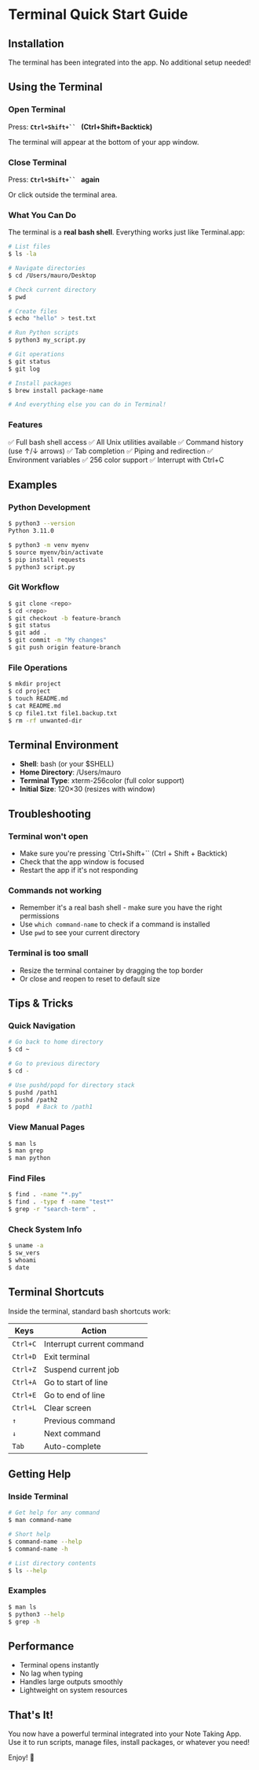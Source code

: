 # Terminal Quick Start Guide

## Installation

The terminal has been integrated into the app. No additional setup needed!

## Using the Terminal

### Open Terminal
Press: **`Ctrl+Shift+`` ` (Ctrl+Shift+Backtick)**

The terminal will appear at the bottom of your app window.

### Close Terminal
Press: **`Ctrl+Shift+`` ` again**

Or click outside the terminal area.

### What You Can Do

The terminal is a **real bash shell**. Everything works just like Terminal.app:

```bash
# List files
$ ls -la

# Navigate directories
$ cd /Users/mauro/Desktop

# Check current directory
$ pwd

# Create files
$ echo "hello" > test.txt

# Run Python scripts
$ python3 my_script.py

# Git operations
$ git status
$ git log

# Install packages
$ brew install package-name

# And everything else you can do in Terminal!
```

### Features

✅ Full bash shell access
✅ All Unix utilities available
✅ Command history (use ↑/↓ arrows)
✅ Tab completion
✅ Piping and redirection
✅ Environment variables
✅ 256 color support
✅ Interrupt with Ctrl+C

## Examples

### Python Development
```bash
$ python3 --version
Python 3.11.0

$ python3 -m venv myenv
$ source myenv/bin/activate
$ pip install requests
$ python3 script.py
```

### Git Workflow
```bash
$ git clone <repo>
$ cd <repo>
$ git checkout -b feature-branch
$ git status
$ git add .
$ git commit -m "My changes"
$ git push origin feature-branch
```

### File Operations
```bash
$ mkdir project
$ cd project
$ touch README.md
$ cat README.md
$ cp file1.txt file1.backup.txt
$ rm -rf unwanted-dir
```

## Terminal Environment

- **Shell**: bash (or your $SHELL)
- **Home Directory**: /Users/mauro
- **Terminal Type**: xterm-256color (full color support)
- **Initial Size**: 120×30 (resizes with window)

## Troubleshooting

### Terminal won't open
- Make sure you're pressing `Ctrl+Shift+`` (Ctrl + Shift + Backtick)
- Check that the app window is focused
- Restart the app if it's not responding

### Commands not working
- Remember it's a real bash shell - make sure you have the right permissions
- Use `which command-name` to check if a command is installed
- Use `pwd` to see your current directory

### Terminal is too small
- Resize the terminal container by dragging the top border
- Or close and reopen to reset to default size

## Tips & Tricks

### Quick Navigation
```bash
# Go back to home directory
$ cd ~

# Go to previous directory
$ cd -

# Use pushd/popd for directory stack
$ pushd /path1
$ pushd /path2
$ popd  # Back to /path1
```

### View Manual Pages
```bash
$ man ls
$ man grep
$ man python
```

### Find Files
```bash
$ find . -name "*.py"
$ find . -type f -name "test*"
$ grep -r "search-term" .
```

### Check System Info
```bash
$ uname -a
$ sw_vers
$ whoami
$ date
```

## Terminal Shortcuts

Inside the terminal, standard bash shortcuts work:

| Keys | Action |
|------|--------|
| `Ctrl+C` | Interrupt current command |
| `Ctrl+D` | Exit terminal |
| `Ctrl+Z` | Suspend current job |
| `Ctrl+A` | Go to start of line |
| `Ctrl+E` | Go to end of line |
| `Ctrl+L` | Clear screen |
| `↑` | Previous command |
| `↓` | Next command |
| `Tab` | Auto-complete |

## Getting Help

### Inside Terminal
```bash
# Get help for any command
$ man command-name

# Short help
$ command-name --help
$ command-name -h

# List directory contents
$ ls --help
```

### Examples
```bash
$ man ls
$ python3 --help
$ grep -h
```

## Performance

- Terminal opens instantly
- No lag when typing
- Handles large outputs smoothly
- Lightweight on system resources

## That's It!

You now have a powerful terminal integrated into your Note Taking App. Use it to run scripts, manage files, install packages, or whatever you need!

Enjoy! 🚀
